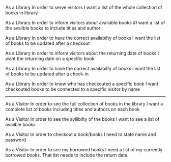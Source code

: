 As a Library
In order to serve visitors
I want a list of the whole collection of books in library

As a Library
In order to inform visitors about available books
#I want a list of the availble books to include titles and author

As a Library
In order to have the correct availabilty of books
I want the list of books to be updated after a checkout

As a Library
In order to inform visitors about the returning date of books
I want the returning date on a specific book

As a Library
In order to have the correct availabilty of books
I want the list of books to be updated after a check-in

As a Library
In order to know who has checkouted a specific book
I want checkouted books to be connected to a specific visitor by name


_________________________________________________________________________________


As a Visitor
In order to see the full collection of books in the library
I want a complete list of books including titles and authors on each book

As a Visitor
In order to see the avilibilty of the books
I want to see a list of availble books

As a Visitor
In order to checkout a book/books
I need to state name and password

As a Visitor
In order to see my borrowed books
I need a list of my currently borrowed books. That list needs to include the return date.





